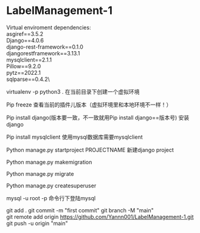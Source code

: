 # LabelManagement-1


Virtual enviroment dependencies:\
asgiref==3.5.2\
Django==4.0.6\
django-rest-framework==0.1.0\
djangorestframework==3.13.1\
mysqlclient==2.1.1\
Pillow==9.2.0\
pytz==2022.1\
sqlparse==0.4.2\


virtualenv -p python3 .
在当前目录下创建一个虚拟环境

Pip freeze 
查看当前的插件儿版本（虚拟环境里和本地环境不一样！）

Pip install django(版本要一致，不一致就用Pip install django==版本号)
安装django

Pip install mysqlclient
使用mysql数据库需要mysqlclient

Python manage.py startproject PROJECTNAME 
新建django project

Python manage.py makemigration

Python manage.py migrate


Python manage.py createsuperuser

mysql -u root -p 
命令行下登陆mysql


git add . 
git commit -m "first commit"
git branch -M "main"   
git remote add origin https://github.com/Yannn001/LabelManagement-1.git
git push -u origin "main"

